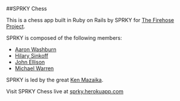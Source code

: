 ##SPRKY Chess

This is a chess app built in Ruby on Rails by SPRKY for [The Firehose Project](http://thefirehoseproject.com).

SPRKY is composed of the following members:

+ [Aaron Washburn](https://github.com/washburnad)
+ [Hilary Sinkoff](https://github.com/hsinkoff)
+ [John Ellison](https://github.com/johnellison)
+ [Michael Warren](https://github.com/MCHLWRRN)

SPRKY is led by the great [Ken Mazaika](https://github.com/kenmazaika).

Visit SPRKY Chess live at [sprky.herokuapp.com]()

